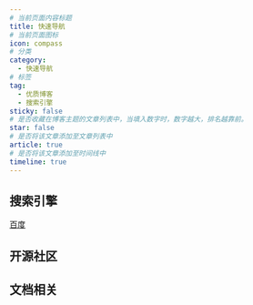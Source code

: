```yaml
---
# 当前页面内容标题
title: 快速导航
# 当前页面图标
icon: compass
# 分类
category:
  - 快速导航
# 标签
tag:
  - 优质博客
  - 搜索引擎
sticky: false
# 是否收藏在博客主题的文章列表中，当填入数字时，数字越大，排名越靠前。
star: false
# 是否将该文章添加至文章列表中
article: true
# 是否将该文章添加至时间线中
timeline: true
---
```


## 搜索引擎

[百度](http：//www.baidu.com)

## 开源社区


## 文档相关





